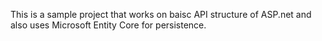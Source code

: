 This is a sample project that works on baisc API structure of ASP.net and also uses Microsoft Entity Core for persistence.
